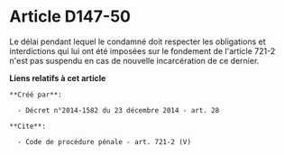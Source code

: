 # Article D147-50

Le délai pendant lequel le condamné doit respecter les obligations et interdictions qui lui ont été imposées sur le fondement
de l'article 721-2 n'est pas suspendu en cas de nouvelle incarcération de ce dernier.

**Liens relatifs à cet article**

	**Créé par**:

	  - Décret n°2014-1582 du 23 décembre 2014 - art. 28

	**Cite**:

	  - Code de procédure pénale - art. 721-2 (V)
